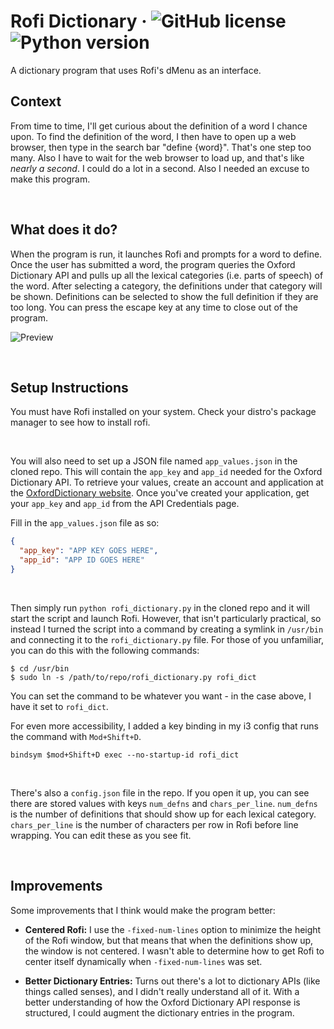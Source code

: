 # Rofi Dictionary &middot; ![GitHub license](https://img.shields.io/badge/license-MIT-blue.svg) ![Python version](https://img.shields.io/badge/Python-3.8-blue)
A dictionary program that uses Rofi's dMenu as an interface.

## Context
From time to time, I'll get curious about the definition of a word I chance upon. To find the definition of the word, I then have to open up a web browser, then type in the search bar "define {word}". That's one step too many. Also I have to wait for the web browser to load up, and that's like *nearly a second*. I could do a lot in a second. Also I needed an excuse to make this program.

&nbsp;

## What does it do?
When the program is run, it launches Rofi and prompts for a word to define. Once the user has submitted a word, the program queries the Oxford Dictionary API and pulls up all the lexical categories (i.e. parts of speech) of the word. After selecting a category, the definitions under that category will be shown. Definitions can be selected to show the full definition if they are too long. You can press the escape key at any time to close out of the program.

![Preview](https://i.imgur.com/aBXDh1W.gif)

&nbsp;

## Setup Instructions
You must have Rofi installed on your system. Check your distro's package manager to see how to install rofi.

&nbsp;

You will also need to set up a JSON file named `app_values.json` in the cloned repo. This will contain the `app_key` and `app_id` needed for the Oxford Dictionary API. To retrieve your values, create an account and application at the [OxfordDictionary website](https://developer.oxforddictionaries.com/). Once you've created your application, get your `app_key` and `app_id` from the API Credentials page.

Fill in the `app_values.json` file as so:
```json
{
  "app_key": "APP KEY GOES HERE",
  "app_id": "APP ID GOES HERE"
}
```

&nbsp;

Then simply run `python rofi_dictionary.py` in the cloned repo and it will start the script and launch Rofi. However, that isn't particularly practical, so instead I turned the script into a command by creating a symlink in `/usr/bin` and connecting it to the `rofi_dictionary.py` file. For those of you unfamiliar, you can do this with the following commands:
```
$ cd /usr/bin
$ sudo ln -s /path/to/repo/rofi_dictionary.py rofi_dict
```

You can set the command to be whatever you want - in the case above, I have it set to `rofi_dict`.

For even more accessibility, I added a key binding in my i3 config that runs the command with `Mod+Shift+D`.
```
bindsym $mod+Shift+D exec --no-startup-id rofi_dict
```

&nbsp;

There's also a `config.json` file in the repo. If you open it up, you can see there are stored values with keys `num_defns` and `chars_per_line`. `num_defns` is the number of definitions that should show up for each lexical category. `chars_per_line` is the number of characters per row in Rofi before line wrapping. You can edit these as you see fit.

&nbsp;

## Improvements
Some improvements that I think would make the program better:

- **Centered Rofi:** I use the `-fixed-num-lines` option to minimize the height of the Rofi window, but that means that when the definitions show up, the window is not centered. I wasn't able to determine how to get Rofi to center itself dynamically when `-fixed-num-lines` was set.

- **Better Dictionary Entries:** Turns out there's a lot to dictionary APIs (like things called senses), and I didn't really understand all of it. With a better understanding of how the Oxford Dictionary API response is structured, I could augment the dictionary entries in the program.
